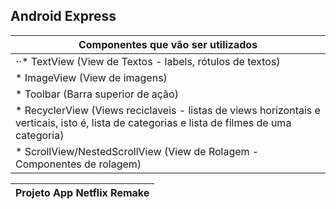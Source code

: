 ## Android Express      

| Componentes que vão ser utilizados |
| ----------------------------- |
| ⋅⋅* TextView (View de Textos - labels, rótulos de textos) |
| * ImageView (View de imagens) |
| * Toolbar (Barra superior de ação) |
| * RecyclerView (Views reciclaveis - listas de views horizontais e verticais, isto é, lista de categorias e lista de filmes de uma categoria) |
| * ScrollView/NestedScrollView (View de Rolagem - Componentes de rolagem) |

| Projeto App Netflix Remake |
| ----------------------------- |